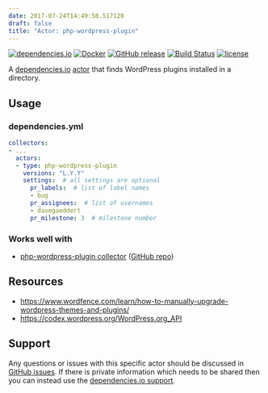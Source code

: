 ```yaml
---
date: 2017-07-24T14:49:58.517120
draft: false
title: "Actor: php-wordpress-plugin"
---
```



[![dependencies.io](https://img.shields.io/badge/dependencies.io-actor-3DA4E9.svg)](https://www.dependencies.io/docs/actors/)
[![Docker](https://img.shields.io/badge/dockerhub-actor--php--wordpress--plugin-22B8EB.svg)](https://hub.docker.com/r/dependencies/actor-php-wordpress-plugin/)
[![GitHub release](https://img.shields.io/github/release/dependencies-io/actor-php-wordpress-plugin.svg)](https://github.com/dependencies-io/actor-php-wordpress-plugin/releases)
[![Build Status](https://travis-ci.org/dependencies-io/actor-php-wordpress-plugin.svg?branch=master)](https://travis-ci.org/dependencies-io/actor-php-wordpress-plugin)
[![license](https://img.shields.io/github/license/dependencies-io/actor-php-wordpress-plugin.svg)](https://github.com/dependencies-io/actor-php-wordpress-plugin/blob/master/LICENSE)

A [dependencies.io](https://www.dependencies.io)
[actor](https://www.dependencies.io/docs/actors/)
that finds WordPress plugins installed in a directory.

## Usage

### dependencies.yml

```yaml
collectors:
- ...
  actors:
  - type: php-wordpress-plugin
    versions: "L.Y.Y"
    settings:  # all settings are optional
      pr_labels:  # list of label names
      - bug
      pr_assignees:  # list of usernames
      - davegaeddert
      pr_milestone: 3  # milestone number
```

### Works well with

- [php-wordpress-plugin collector](https://www.dependencies.io/docs/collectors/php-wordpress-plugin/) ([GitHub repo](https://github.com/dependencies-io/collector-php-wordpress-plugin/))


## Resources

- https://www.wordfence.com/learn/how-to-manually-upgrade-wordpress-themes-and-plugins/
- https://codex.wordpress.org/WordPress.org_API

## Support

Any questions or issues with this specific actor should be discussed in [GitHub
issues](https://github.com/dependencies-io/actor-php-wordpress-plugin/issues). If there is
private information which needs to be shared then you can instead use the
[dependencies.io support](https://app.dependencies.io/support).
